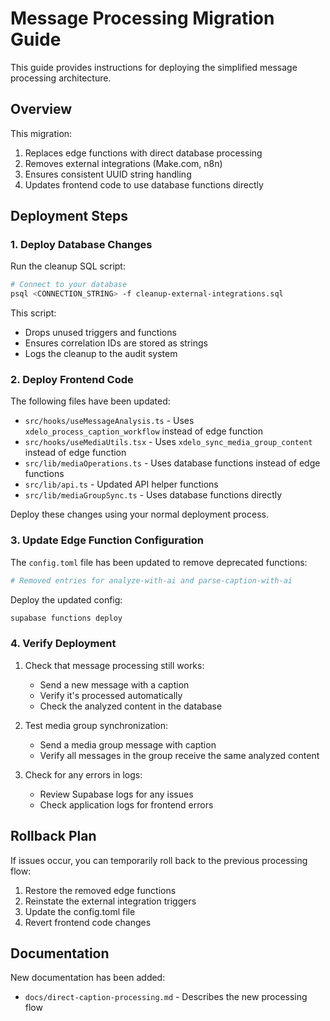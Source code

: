 # Message Processing Migration Guide

This guide provides instructions for deploying the simplified message processing architecture.

## Overview

This migration:

1. Replaces edge functions with direct database processing
2. Removes external integrations (Make.com, n8n)
3. Ensures consistent UUID string handling
4. Updates frontend code to use database functions directly

## Deployment Steps

### 1. Deploy Database Changes

Run the cleanup SQL script:

```bash
# Connect to your database
psql <CONNECTION_STRING> -f cleanup-external-integrations.sql
```

This script:
- Drops unused triggers and functions
- Ensures correlation IDs are stored as strings
- Logs the cleanup to the audit system

### 2. Deploy Frontend Code

The following files have been updated:

- `src/hooks/useMessageAnalysis.ts` - Uses `xdelo_process_caption_workflow` instead of edge function
- `src/hooks/useMediaUtils.tsx` - Uses `xdelo_sync_media_group_content` instead of edge function
- `src/lib/mediaOperations.ts` - Uses database functions instead of edge functions
- `src/lib/api.ts` - Updated API helper functions
- `src/lib/mediaGroupSync.ts` - Uses database functions directly

Deploy these changes using your normal deployment process.

### 3. Update Edge Function Configuration

The `config.toml` file has been updated to remove deprecated functions:

```toml
# Removed entries for analyze-with-ai and parse-caption-with-ai
```

Deploy the updated config:

```bash
supabase functions deploy
```

### 4. Verify Deployment

1. Check that message processing still works:
   - Send a new message with a caption
   - Verify it's processed automatically
   - Check the analyzed content in the database

2. Test media group synchronization:
   - Send a media group message with caption
   - Verify all messages in the group receive the same analyzed content

3. Check for any errors in logs:
   - Review Supabase logs for any issues
   - Check application logs for frontend errors

## Rollback Plan

If issues occur, you can temporarily roll back to the previous processing flow:

1. Restore the removed edge functions
2. Reinstate the external integration triggers
3. Update the config.toml file
4. Revert frontend code changes

## Documentation

New documentation has been added:

- `docs/direct-caption-processing.md` - Describes the new processing flow 